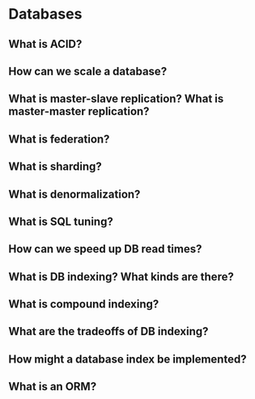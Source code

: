 # Databases

## What is ACID? 

## How can we scale a database?

## **What is master-slave replication? What is master-master replication?**

## **What is federation?** 

## **What is sharding?**

## **What is denormalization?** 

## **What is SQL tuning?** 

## How can we speed up DB read times? 

## What is DB indexing? What kinds are there? 

## What is compound indexing? 

## What are the tradeoffs of DB indexing? 

## How might a database index be implemented?

## What is an ORM? 

